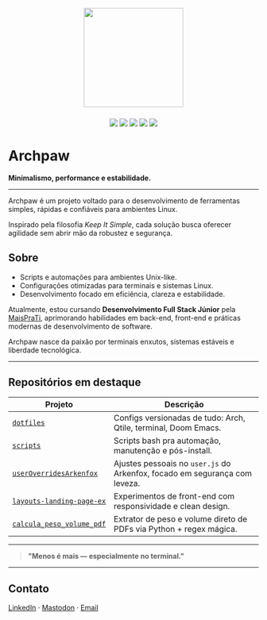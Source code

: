 <p align="center"><img align="center" height="200" src="https://i.imgur.com/GuJpREw.png"></p>

###

<p align="center">
  <img src="https://img.shields.io/badge/Linux-Arch-blue?style=for-the-badge&logo=arch-linux&logoColor=white" />
  <img src="https://img.shields.io/badge/Editor-Doom%20Emacs-57A143?style=for-the-badge&logo=gnuemacs&logoColor=white" />
  <img src="https://img.shields.io/badge/WM-Qtile-7B42BC?style=for-the-badge&logo=window-manager&logoColor=white" />
  <img src="https://img.shields.io/badge/Terminal-Alacritty🚀-black?style=for-the-badge" />
  <img src="https://img.shields.io/badge/Browser-Brave-orange?style=for-the-badge&logo=brave&logoColor=white" />
</p>

# Archpaw

**Minimalismo, performance e estabilidade.**

---

Archpaw é um projeto voltado para o desenvolvimento de ferramentas simples, rápidas e confiáveis para ambientes Linux.

Inspirado pela filosofia *Keep It Simple*, cada solução busca oferecer agilidade sem abrir mão da robustez e segurança.

## Sobre

- Scripts e automações para ambientes Unix-like.
- Configurações otimizadas para terminais e sistemas Linux.
- Desenvolvimento focado em eficiência, clareza e estabilidade.

Atualmente, estou cursando **Desenvolvimento Full Stack Júnior** pela [MaisPraTi](https://curso.maisprati.com.br/), aprimorando habilidades em back-end, front-end e práticas modernas de desenvolvimento de software.

Archpaw nasce da paixão por terminais enxutos, sistemas estáveis e liberdade tecnológica.

---

## **Repositórios em destaque**

| Projeto                                                                         | Descrição                                                                  |
| ------------------------------------------------------------------------------- | -------------------------------------------------------------------------- |
| [`dotfiles`](https://gitlab.com/archpaw/dotfiles)                               | Configs versionadas de tudo: Arch, Qtile, terminal, Doom Emacs.            |
| [`scripts`](https://gitlab.com/archpaw/scripts)                                 | Scripts bash pra automação, manutenção e pós-install.                      |
| [`userOverridesArkenfox`](https://gitlab.com/archpaw/userOverridesArkenfox)     | Ajustes pessoais no `user.js` do Arkenfox, focado em segurança com leveza. |
| [`layouts-landing-page-ex`](https://gitlab.com/archpaw/layouts-landing-page-ex) | Experimentos de front-end com responsividade e clean design.               |
| [`calcula_peso_volume_pdf`](https://gitlab.com/archpaw/calcula_peso_volume_pdf) | Extrator de peso e volume direto de PDFs via Python + regex mágica.        |

---

> **"Menos é mais — especialmente no terminal."**

---

## Contato

[LinkedIn](https://www.linkedin.com/in/leonam-monteiro-679200362) · [Mastodon](https://hachyderm.io/@archpaw) · [Email](contato.robotics893@passmail.net)
